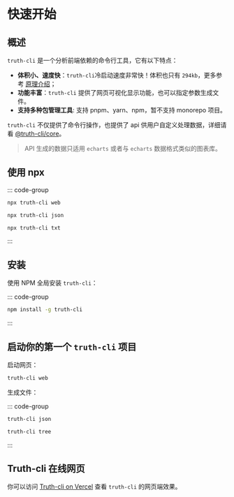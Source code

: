 # 快速开始

## 概述

`truth-cli` 是一个分析前端依赖的命令行工具，它有以下特点：

- **体积小、速度快**：`truth-cli`冷启动速度非常快！体积也只有 `294kb`，更多参考 [原理介绍](/about/how.md#网页数据如何而来)；
- **功能丰富**：`truth-cli` 提供了网页可视化显示功能，也可以指定参数生成文件。
- **支持多种包管理工具**: 支持 pnpm、yarn、npm，暂不支持 monorepo 项目。

`truth-cli` 不仅提供了命令行操作，也提供了 api 供用户自定义处理数据，详细请看 [@truth-cli/core](./api.md)。

> API 生成的数据只适用 `echarts` 或者与 `echarts` 数据格式类似的图表库。

## 使用 npx

::: code-group
```bash [网页]
npx truth-cli web
```
```bash [json文件]
npx truth-cli json
```
```bash [txt文件]
npx truth-cli txt
```
:::

## 安装

使用 NPM 全局安装 `truth-cli`：

::: code-group
```bash [npm]
npm install -g truth-cli
```
:::

## 启动你的第一个 `truth-cli` 项目

启动网页：

```bash
truth-cli web
```

生成文件：

::: code-group
```bash [json]
truth-cli json
```
```bash [tree]
truth-cli tree
```
:::

## Truth-cli 在线网页

你可以访问 [Truth-cli on Vercel](https://truth-cli.vercel.app/) 查看 `truth-cli` 的网页端效果。


